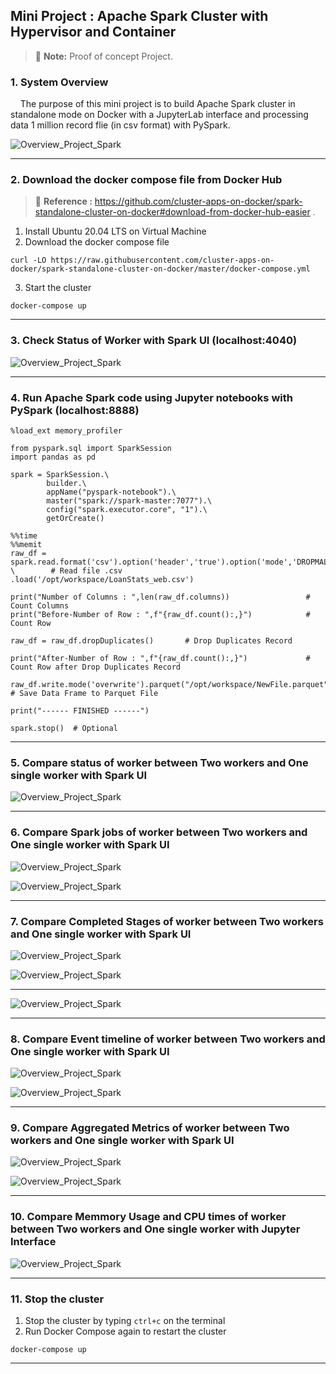 ## Mini Project : Apache Spark Cluster with Hypervisor and Container

> :memo: **Note:** Proof of concept Project.

### 1. System Overview

&nbsp;&nbsp;&nbsp;&nbsp;The purpose of this mini project is to build Apache Spark cluster in standalone mode on Docker with a JupyterLab interface and processing data 1 million record flie (in csv format) with PySpark.

![Overview_Project_Spark](/assets/images/Spark-01.png)

---------------

### 2. Download the docker compose file from Docker Hub

> :memo: **Reference :** https://github.com/cluster-apps-on-docker/spark-standalone-cluster-on-docker#download-from-docker-hub-easier .

1. Install Ubuntu 20.04 LTS on Virtual Machine
2. Download the docker compose file

```
curl -LO https://raw.githubusercontent.com/cluster-apps-on-docker/spark-standalone-cluster-on-docker/master/docker-compose.yml
```
3. Start the cluster
```
docker-compose up
```
---------------

### 3. Check Status of Worker with Spark UI (localhost:4040)

![Overview_Project_Spark](/assets/images/Spark-02.png)

---------------

### 4. Run Apache Spark code using Jupyter notebooks with PySpark (localhost:8888)

```
%load_ext memory_profiler
```
```
from pyspark.sql import SparkSession
import pandas as pd

spark = SparkSession.\
        builder.\
        appName("pyspark-notebook").\
        master("spark://spark-master:7077").\
        config("spark.executor.core", "1").\
        getOrCreate()
```
```
%%time
%%memit
raw_df = spark.read.format('csv').option('header','true').option('mode','DROPMALFORMED') \        # Read file .csv
.load('/opt/workspace/LoanStats_web.csv')

print("Number of Columns : ",len(raw_df.columns))                 # Count Columns
print("Before-Number of Row : ",f"{raw_df.count():,}")            # Count Row

raw_df = raw_df.dropDuplicates()       # Drop Duplicates Record

print("After-Number of Row : ",f"{raw_df.count():,}")             # Count Row after Drop Duplicates Record

raw_df.write.mode('overwrite').parquet("/opt/workspace/NewFile.parquet") # Save Data Frame to Parquet File

print("------ FINISHED ------")
```
```
spark.stop()  # Optional
```
---------------
### 5. Compare status of worker between Two workers and One single worker with Spark UI

![Overview_Project_Spark](/assets/images/Spark-03.png)

---------------

### 6. Compare Spark jobs of worker between Two workers and One single worker with Spark UI

![Overview_Project_Spark](/assets/images/Spark-04.png)

![Overview_Project_Spark](/assets/images/Spark-05.png)

---------------
### 7. Compare Completed Stages of worker between Two workers and One single worker with Spark UI

![Overview_Project_Spark](/assets/images/Spark-06.png)

![Overview_Project_Spark](/assets/images/Spark-07.png)

---------------

![Overview_Project_Spark](/assets/images/Spark-08.png)

---------------

### 8. Compare Event timeline of worker between Two workers and One single worker with Spark UI

![Overview_Project_Spark](/assets/images/Spark-09.png)

![Overview_Project_Spark](/assets/images/Spark-10.png)

---------------

### 9. Compare Aggregated Metrics of worker between Two workers and One single worker with Spark UI

![Overview_Project_Spark](/assets/images/Spark-11.png)

![Overview_Project_Spark](/assets/images/Spark-12.png)

---------------
### 10. Compare Memmory Usage and CPU times of worker between Two workers and One single worker with Jupyter Interface

![Overview_Project_Spark](/assets/images/Spark-13.png)

---------------
### 11. Stop the cluster
1. Stop the cluster by typing ```ctrl+c``` on the terminal
2. Run Docker Compose again to restart the cluster
```
docker-compose up
```
---------------
